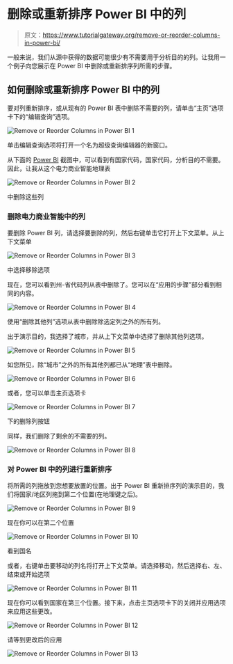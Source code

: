 # 删除或重新排序 Power BI 中的列

> 原文：<https://www.tutorialgateway.org/remove-or-reorder-columns-in-power-bi/>

一般来说，我们从源中获得的数据可能很少有不需要用于分析目的的列。让我用一个例子向您展示在 Power BI 中删除或重新排序列所需的步骤。

## 如何删除或重新排序 Power BI 中的列

要对列重新排序，或从现有的 Power BI 表中删除不需要的列，请单击“主页”选项卡下的“编辑查询”选项。

![Remove or Reorder Columns in Power BI 1](img/20224b04d2749c16fb7ea9b9f21faea3.png)

单击编辑查询选项将打开一个名为超级查询编辑器的新窗口。

从下面的 [Power BI](https://www.tutorialgateway.org/power-bi-tutorial/) 截图中，可以看到有国家代码，国家代码，分析目的不需要。因此，让我从这个电力商业智能地理表

![Remove or Reorder Columns in Power BI 2](img/76c32a98e56085cbe004751c0af133b5.png)

中删除这些列

### 删除电力商业智能中的列

要删除 Power BI 列，请选择要删除的列，然后右键单击它打开上下文菜单。从上下文菜单

![Remove or Reorder Columns in Power BI 3](img/e8793a4805281dc15ec5826594ce5829.png)

中选择移除选项

现在，您可以看到州-省代码列从表中删除了。您可以在“应用的步骤”部分看到相同的内容。

![Remove or Reorder Columns in Power BI 4](img/95d61b35ac519500bcf260ff4a3a97ac.png)

使用“删除其他列”选项从表中删除除选定列之外的所有列。

出于演示目的，我选择了城市，并从上下文菜单中选择了删除其他列选项。

![Remove or Reorder Columns in Power BI 5](img/81a99337d64ea3c747cbdb19d3b04e73.png)

如您所见，除“城市”之外的所有其他列都已从“地理”表中删除。

![Remove or Reorder Columns in Power BI 6](img/5249433971a0f6910986b10ca46f7457.png)

或者，您可以单击主页选项卡

![Remove or Reorder Columns in Power BI 7](img/24b3b06724d260e67849324d847a40ca.png)

下的删除列按钮

同样，我们删除了剩余的不需要的列。

![Remove or Reorder Columns in Power BI 8](img/1f1ccc8674fad684d98425921a74ca9a.png)

### 对 Power BI 中的列进行重新排序

将所需的列拖放到您想要放置的位置。出于 Power BI 重新排序列的演示目的，我们将国家/地区列拖到第二个位置(在地理键之后)。

![Remove or Reorder Columns in Power BI 9](img/f9d8e1bcd818fb86df66226e4402b70e.png)

现在你可以在第二个位置

![Remove or Reorder Columns in Power BI 10](img/45de1337811b3ec2f91a2c557b74d9d8.png)

看到国名

或者，右键单击要移动的列名将打开上下文菜单。请选择移动，然后选择右、左、结束或开始选项

![Remove or Reorder Columns in Power BI 11](img/88fd8d3ce0e831daa8fdac9971d9bf0b.png)

现在你可以看到国家在第三个位置。接下来，点击主页选项卡下的关闭并应用选项来应用这些更改。

![Remove or Reorder Columns in Power BI 12](img/ddf08902709be1de070146303122426d.png)

请等到更改后的应用

![Remove or Reorder Columns in Power BI 13](img/2e7771fabf8830b0e48eb9236a2f1451.png)